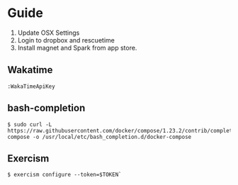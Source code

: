 # Guide

1. Update OSX Settings
1. Login to dropbox and rescuetime
1. Install magnet and Spark from app store.

## Wakatime

```
:WakaTimeApiKey
```

## bash-completion

```
$ sudo curl -L https://raw.githubusercontent.com/docker/compose/1.23.2/contrib/completion/bash/docker-compose -o /usr/local/etc/bash_completion.d/docker-compose
```

## Exercism

```
$ exercism configure --token=$TOKEN`
```
